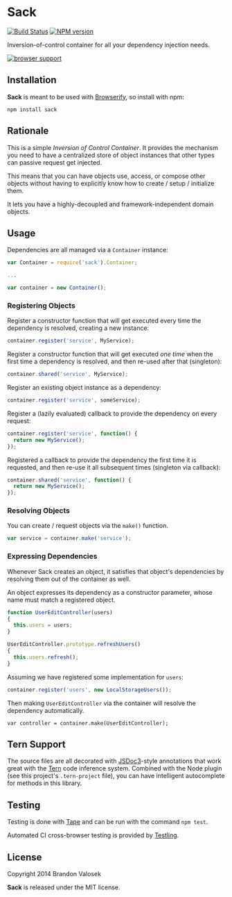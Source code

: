 # Sack

[![Build Status](https://travis-ci.org/bvalosek/sack.png?branch=master)](https://travis-ci.org/bvalosek/sack)
[![NPM version](https://badge.fury.io/js/sack.png)](http://badge.fury.io/js/sack)

Inversion-of-control container for all your dependency injection needs.

[![browser support](https://ci.testling.com/bvalosek/sack.png)](https://ci.testling.com/bvalosek/sack)

## Installation

**Sack** is meant to be used with [Browserify](http://browserify.org/), so
install with npm:

```
npm install sack
```

## Rationale

This is a simple *Inversion of Control Container*. It provides the mechanism
you need to have a centralized store of object instances that other types can
passive request get injected.

This means that you can have objects use, access, or compose other objects
without having to explicitly know how to create / setup / initialize them.

It lets you have a highly-decoupled and framework-independent domain objects.

## Usage

Dependencies are all managed via a `Container` instance:

```javascript
var Container = require('sack').Container;

...

var container = new Container();
```

### Registering Objects

Register a constructor function that will get executed every time the
dependency is resolved, creating a new instance:

```javascript
container.register('service', MyService);
```

Register a constructor function that will get executed *one time* when the
first time a dependency is resolved, and then re-used after that (singleton):

```javascript
container.shared('service', MyService);
```

Register an existing object instance as a dependency:

```javascript
container.register('service', someService);
```

Register a (lazily evaluated) callback to provide the dependency on every
request:

```javascript
container.register('service', function() {
  return new MyService();
});
```

Registered a callback to provide the dependency the first time it is requested,
and then re-use it all subsequent times (singleton via callback):

```javascript
container.shared('service', function() {
  return new MyService();
});

```

### Resolving Objects

You can create / request objects via the `make()` function.

```javascript
var service = container.make('service');
```

### Expressing Dependencies

Whenever Sack creates an object, it satisfies that object's dependencies by
resolving them out of the container as well.

An object expresses its dependency as a constructor parameter, whose name must
match a registered object.

```javascript
function UserEditController(users)
{
  this.users = users;
}

UserEditController.prototype.refreshUsers()
{
  this.users.refresh();
}
```

Assuming we have registered some implementation for `users`:

```javascript
container.register('users', new LocalStorageUsers());
```

Then making `UserEditController` via the container will resolve the dependency
automatically.

```
var controller = container.make(UserEditController);
```

## Tern Support

The source files are all decorated with [JSDoc3](http://usejsdoc.org/)-style
annotations that work great with the [Tern](http://ternjs.net/) code inference
system. Combined with the Node plugin (see this project's `.tern-project`
file), you can have intelligent autocomplete for methods in this library.

## Testing

Testing is done with [Tape](http://github.com/substack/tape) and can be run
with the command `npm test`.

Automated CI cross-browser testing is provided by
[Testling](http://ci.testling.com/bvalosek/sack).


## License
Copyright 2014 Brandon Valosek

**Sack** is released under the MIT license.


